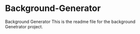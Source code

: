 # Background-Generator
Background Generator
This is the readme file for the background Genetrator project.
